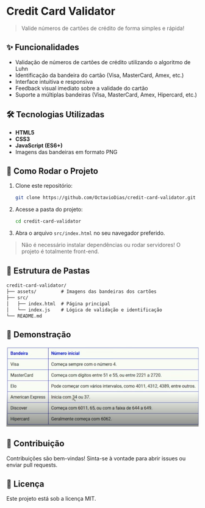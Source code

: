# Credit Card Validator

> Valide números de cartões de crédito de forma simples e rápida!

## ✨ Funcionalidades

- Validação de números de cartões de crédito utilizando o algoritmo de Luhn
- Identificação da bandeira do cartão (Visa, MasterCard, Amex, etc.)
- Interface intuitiva e responsiva
- Feedback visual imediato sobre a validade do cartão
- Suporte a múltiplas bandeiras (Visa, MasterCard, Amex, Hipercard, etc.)

## 🛠️ Tecnologias Utilizadas

- **HTML5**
- **CSS3**
- **JavaScript (ES6+)**
- Imagens das bandeiras em formato PNG

## 🚀 Como Rodar o Projeto

1. Clone este repositório:
   ```bash
   git clone https://github.com/OctavioDias/credit-card-validator.git
   ```
2. Acesse a pasta do projeto:
   ```bash
   cd credit-card-validator
   ```
3. Abra o arquivo `src/index.html` no seu navegador preferido.

> Não é necessário instalar dependências ou rodar servidores! O projeto é totalmente front-end.

## 📁 Estrutura de Pastas

```
credit-card-validator/
├── assets/         # Imagens das bandeiras dos cartões
├── src/
│   ├── index.html  # Página principal
│   └── index.js    # Lógica de validação e identificação
└── README.md
```

## 📸 Demonstração

![Demonstração da interface](assets/image.png)

## 🤝 Contribuição

Contribuições são bem-vindas! Sinta-se à vontade para abrir issues ou enviar pull requests.

## 📄 Licença

Este projeto está sob a licença MIT.


